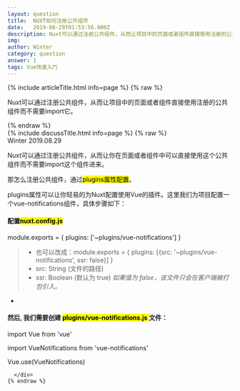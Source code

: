 ```yaml
---
layout: question
title:  NUXT如何注册公共组件
date:   2019-08-29T01:53:56.000Z
description: Nuxt可以通过注册公共组件，从而让项目中的页面或者组件直接使用注册的公共组件而不需要import它。...
img: 
author: Winter
category: question
answer: 1
tags: Vue快速入门
---
```

<div class="article-root">
  <div class="article">
    {% include articleTitle.html info=page %}
    {% raw %}
    <div class="article-content"><p>Nuxt可以通过注册公共组件，从而让项目中的页面或者组件直接使用注册的公共组件而不需要import它。</p></div>
    {% endraw %}
  </div>

  <div class="discuss-wrapper">
    {% include discussTitle.html info=page %}
    {% raw %}
    <div class="discuss-item">
        <div class="discuss-parent">
          <div class="discuss-meta">
            <span class="discuss-user">Winter</span>
            <span class="discuss-time">2019.08.29</span>
          </div>
          <div class="discuss-comment"><p>Nuxt可以通过注册公共组件，从而让你在页面或者组件中可以直接使用这个公共组件而不需要import这个组件进来。</p><p>那怎么注册公共组件，通过<mark class="pen-red">plugins属性配置</mark>。</p><p>plugins属性可以让你轻易的为Nuxt配置使用Vue的插件。这里我们为项目配置一个vue-notifications组件，具体步骤如下：</p><h4>配置<mark class="pen-red">nuxt.config.js</mark></h4><p>module.exports = { plugins: ['~plugins/vue-notifications'] }</p><blockquote><ul><li>也可以改成：module.exports = { plugins: [{src: '~plugins/vue-notifications', ssr: false}] }</li><li>src: String (文件的路径)</li><li>ssr: Boolean (默认为 true) <i>如果值为 false，该文件只会在客户端被打包引入。</i></li></ul></blockquote><ul><li>&nbsp;</li></ul><h4>然后, 我们需要创建 <mark class="pen-red">plugins/vue-notifications.js </mark>文件：</h4><p>import Vue from 'vue'</p><p>import VueNotifications from 'vue-notifications'</p><p>Vue.use(VueNotifications)</p></div>
        </div>
        
      </div>
    {% endraw %}
  </div>
<div>
